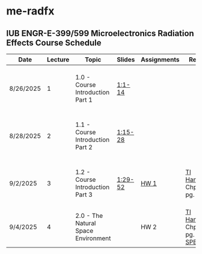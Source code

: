 # me-radfx
## IUB ENGR-E-399/599 Microelectronics Radiation Effects Course Schedule

|Date|Lecture|Topic|Slides|Assignments|Reading|Due|Video Link|
|---|---|---|---|---|---|---|---|
|8/26/2025|1|1.0 - Course Introduction Part 1|[1:1-14](../Slides/01-Course_Introduction/01-Course_Introduction.pdf)||||[1.0 - ME RADFX Lecture 1: Course Introduction Part 1](https://iu.mediaspace.kaltura.com/media/t/1_62r6bi8z)|
|8/28/2025|2|1.1 - Course Introduction Part 2|[1:15-28](../Slides/01-Course_Introduction/01-Course_Introduction.pdf)||||[1.1 - ME RADFX Lecture 2: Course Introduction Part 2](https://iu.mediaspace.kaltura.com/media/t/1_ypdppb1t)|
|9/2/2025|3|1.2 - Course Introduction Part 3|[1:29-52](../Slides/01-Course_Introduction/01-Course_Introduction.pdf)|[HW 1](../HW/HW_01.md)|[TI Handbook](../Reference_Material/radeffects_handbook_TI.pdf): Chp. 1, pg. 4-24||[1.1 - ME RADFX Lecture 3: Course Introduction Part 3]()|
|9/4/2025|4|2.0 - The Natural Space Environment|[]()|HW 2|[TI Handbook](../Reference_Material/radeffects_handbook_TI.pdf): Chp. 2, pg. 25-37 <br /> [SPENVIS](https://www.spenvis.oma.be/intro.php)|[HW 1](../HW/HW_01.md)|[]()|
